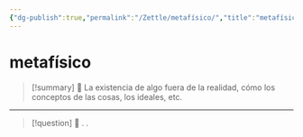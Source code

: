 ```yaml
---
{"dg-publish":true,"permalink":"/Zettle/metafísico/","title":"metafísico","tags":["ZeType/Idea"],"updated":"2023-10-04T16:04:17.435-05:00"}
---
```




# metafísico

> [!summary] 🧠
> La existencia de algo fuera de la realidad, cómo los conceptos de las cosas, los ideales, etc.
- - - 
> [!question] 🔗
> .
> .


